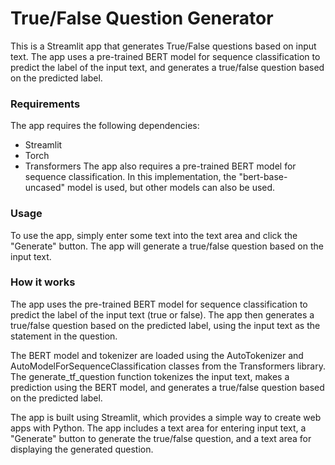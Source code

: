 # True/False Question Generator
This is a Streamlit app that generates True/False questions based on input text. The app uses a pre-trained BERT model for sequence classification to predict the label of the input text, and generates a true/false question based on the predicted label.

### Requirements
The app requires the following dependencies:

- Streamlit
- Torch
- Transformers
The app also requires a pre-trained BERT model for sequence classification. In this implementation, the "bert-base-uncased" model is used, but other models can also be used.

### Usage
To use the app, simply enter some text into the text area and click the "Generate" button. The app will generate a true/false question based on the input text.

### How it works
The app uses the pre-trained BERT model for sequence classification to predict the label of the input text (true or false). The app then generates a true/false question based on the predicted label, using the input text as the statement in the question.

The BERT model and tokenizer are loaded using the AutoTokenizer and AutoModelForSequenceClassification classes from the Transformers library. The generate_tf_question function tokenizes the input text, makes a prediction using the BERT model, and generates a true/false question based on the predicted label.

The app is built using Streamlit, which provides a simple way to create web apps with Python. The app includes a text area for entering input text, a "Generate" button to generate the true/false question, and a text area for displaying the generated question.
